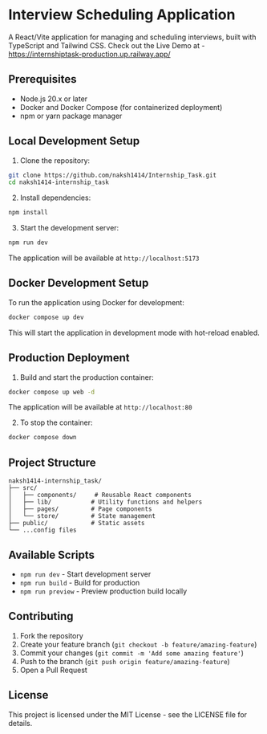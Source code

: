 # Interview Scheduling Application

A React/Vite application for managing and scheduling interviews, built with TypeScript and Tailwind CSS.
Check out the Live Demo at - https://internshiptask-production.up.railway.app/

## Prerequisites

- Node.js 20.x or later
- Docker and Docker Compose (for containerized deployment)
- npm or yarn package manager

## Local Development Setup

1. Clone the repository:
```bash
git clone https://github.com/naksh1414/Internship_Task.git
cd naksh1414-internship_task
```

2. Install dependencies:
```bash
npm install
```

3. Start the development server:
```bash
npm run dev
```

The application will be available at `http://localhost:5173`

## Docker Development Setup

To run the application using Docker for development:

```bash
docker compose up dev
```

This will start the application in development mode with hot-reload enabled.

## Production Deployment

1. Build and start the production container:
```bash
docker compose up web -d
```

The application will be available at `http://localhost:80`

2. To stop the container:
```bash
docker compose down
```

## Project Structure

```
naksh1414-internship_task/
├── src/
│   ├── components/     # Reusable React components
│   ├── lib/           # Utility functions and helpers
│   ├── pages/         # Page components
│   └── store/         # State management
├── public/            # Static assets
└── ...config files
```

## Available Scripts

- `npm run dev` - Start development server
- `npm run build` - Build for production
- `npm run preview` - Preview production build locally

## Contributing

1. Fork the repository
2. Create your feature branch (`git checkout -b feature/amazing-feature`)
3. Commit your changes (`git commit -m 'Add some amazing feature'`)
4. Push to the branch (`git push origin feature/amazing-feature`)
5. Open a Pull Request

## License

This project is licensed under the MIT License - see the LICENSE file for details.
